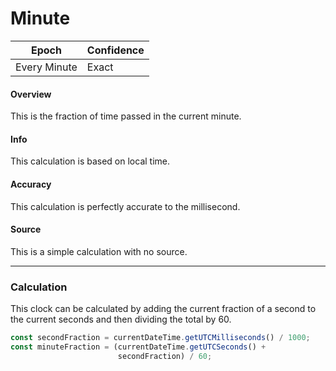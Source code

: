 # Minute

| Epoch        | Confidence |
| ------------ | ---------- |
| Every Minute | Exact      |

#### Overview

This is the fraction of time passed in the current minute.

#### Info

This calculation is based on local time.

#### Accuracy

This calculation is perfectly accurate to the millisecond.

#### Source

This is a simple calculation with no source.

---

### Calculation

This clock can be calculated by adding the current fraction of a second to the current seconds and then dividing the total by 60.

```js
const secondFraction = currentDateTime.getUTCMilliseconds() / 1000;
const minuteFraction = (currentDateTime.getUTCSeconds() +
                        secondFraction) / 60;
```
